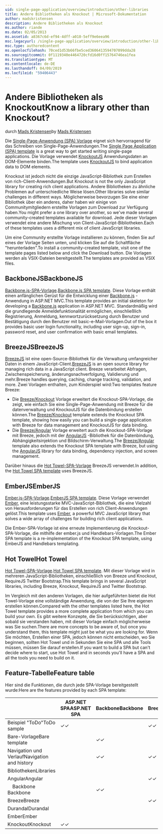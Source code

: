 ```yaml
---
uid: single-page-application/overview/introduction/other-libraries
title: Andere Bibliotheken als Knockout | Microsoft-Dokumentation
author: madskristensen
description: Andere Bibliotheken als Knockout
ms.author: riande
ms.date: 02/05/2013
ms.assetid: a8367c6d-ef94-4dff-a010-5eff9e6eea96
msc.legacyurl: /single-page-application/overview/introduction/other-libraries
msc.type: authoredcontent
ms.openlocfilehash: 70ced1d53b66fbe5ced3606413594707099dda28
ms.sourcegitcommit: 0f1119340e4464720cfd16d0ff15764746ea1fea
ms.translationtype: MT
ms.contentlocale: de-DE
ms.lasthandoff: 04/09/2019
ms.locfileid: "59406443"
---
```

# <a name="know-a-library-other-than-knockout"></a><span data-ttu-id="b35d8-104">Andere Bibliotheken als Knockout</span><span class="sxs-lookup"><span data-stu-id="b35d8-104">Know a library other than Knockout?</span></span>

<span data-ttu-id="b35d8-105">durch [Mads Kristensen](https://github.com/madskristensen)</span><span class="sxs-lookup"><span data-stu-id="b35d8-105">by [Mads Kristensen](https://github.com/madskristensen)</span></span>

<span data-ttu-id="b35d8-106">Die [Single-Page-Anwendung (SPA) Vorlage](knockoutjs-template.md) eignet sich hervorragend für das Schreiben von Single-Page-Anwendungen.</span><span class="sxs-lookup"><span data-stu-id="b35d8-106">The [Single Page Application (SPA) template](knockoutjs-template.md) is a great way to get started writing single-page applications.</span></span> <span data-ttu-id="b35d8-107">Die Vorlage verwendet [KnockoutJS](http://knockoutjs.com/) Anwendungsdaten an DOM-Elemente binden.</span><span class="sxs-lookup"><span data-stu-id="b35d8-107">The template uses [KnockoutJS](http://knockoutjs.com/) to bind application data to DOM elements.</span></span>

<span data-ttu-id="b35d8-108">Knockout ist jedoch nicht die einzige JavaScript-Bibliothek zum Erstellen von rich-Client-Anwendungen.</span><span class="sxs-lookup"><span data-stu-id="b35d8-108">But Knockout is not the only JavaScript library for creating rich client applications.</span></span> <span data-ttu-id="b35d8-109">Andere Bibliotheken zu ähnliche Problemen auf unterschiedliche Weise lösen.</span><span class="sxs-lookup"><span data-stu-id="b35d8-109">Other libraries solve similar challenges in different ways.</span></span> <span data-ttu-id="b35d8-110">Möglicherweise bevorzugen Sie eine einer Bibliothek über ein anderes, daher haben wir einige von Communitymitgliedern erstellte Vorlagen zum Download zur Verfügung haben.</span><span class="sxs-lookup"><span data-stu-id="b35d8-110">You might prefer a one library over another, so we've made several community-created templates available for download.</span></span> <span data-ttu-id="b35d8-111">Jede dieser Vorlagen verwendet eine andere Mischung von Client-JavaScript-Bibliotheken.</span><span class="sxs-lookup"><span data-stu-id="b35d8-111">Each of these templates uses a different mix of client JavaScript libraries.</span></span>

<span data-ttu-id="b35d8-112">Um eine Community erstellte Vorlage installieren zu können, finden Sie auf eines der Vorlage Seiten unten, und klicken Sie auf die Schaltfläche "herunterladen".</span><span class="sxs-lookup"><span data-stu-id="b35d8-112">To install a community-created template, visit one of the template pages listed below and click the Download button.</span></span> <span data-ttu-id="b35d8-113">Die Vorlagen werden als VSIX-Dateien bereitgestellt.</span><span class="sxs-lookup"><span data-stu-id="b35d8-113">The templates are provided as VSIX files.</span></span>

## <a name="backbonejs"></a><span data-ttu-id="b35d8-114">BackboneJS</span><span class="sxs-lookup"><span data-stu-id="b35d8-114">BackboneJS</span></span>

<span data-ttu-id="b35d8-115">[Backbone.js-SPA-Vorlage](../templates/backbonejs-template.md).</span><span class="sxs-lookup"><span data-stu-id="b35d8-115">[Backbone.js SPA template](../templates/backbonejs-template.md).</span></span> <span data-ttu-id="b35d8-116">Diese Vorlage enthält einen anfänglichen Gerüst für die Entwicklung einer [Backbone.js](http://backbonejs.org/) -Anwendung in ASP.NET MVC.</span><span class="sxs-lookup"><span data-stu-id="b35d8-116">This template provides an initial skeleton for developing a [Backbone.js](http://backbonejs.org/) application in ASP.NET MVC.</span></span> <span data-ttu-id="b35d8-117">Standardmäßig wird die grundlegende Anmeldefunktionalität ermöglichen, einschließlich Registrierung, Anmeldung, kennwortzurücksetzung durch Benutzer und Bestätigung durch den Benutzer mit basic-e-Mail-Vorlagen.</span><span class="sxs-lookup"><span data-stu-id="b35d8-117">Out of the box it provides basic user login functionality, including user sign-up, sign-in, password reset, and user confirmation with basic email templates.</span></span>

## <a name="breezejs"></a><span data-ttu-id="b35d8-118">BreezeJS</span><span class="sxs-lookup"><span data-stu-id="b35d8-118">BreezeJS</span></span>

<span data-ttu-id="b35d8-119">[BreezeJS](http://www.breezejs.com/?utm_source=ms-spa) ist eine open-Source-Bibliothek für die Verwaltung umfangreicher Daten in einem JavaScript-Client.</span><span class="sxs-lookup"><span data-stu-id="b35d8-119">[BreezeJS](http://www.breezejs.com/?utm_source=ms-spa) is an open source library for managing rich data in a JavaScript client.</span></span> <span data-ttu-id="b35d8-120">Breeze verarbeitet Abfragen, Zwischenspeicherung, änderungsnachverfolgung, Validierung und mehr.</span><span class="sxs-lookup"><span data-stu-id="b35d8-120">Breeze handles querying, caching, change tracking, validation, and more.</span></span> <span data-ttu-id="b35d8-121">Zwei Vorlagen enthalten, zum Kinderspiel wird:</span><span class="sxs-lookup"><span data-stu-id="b35d8-121">Two templates feature Breeze:</span></span>

- <span data-ttu-id="b35d8-122">Die [Breeze/Knockout](../templates/breezeknockout-template.md) Vorlage erweitert die Knockout-SPA-Vorlage, die zeigt, wie einfach Sie eine Single-Page-Anwendung mit Breeze für die datenverwaltung und KnockoutJS für die Datenbindung erstellen können.</span><span class="sxs-lookup"><span data-stu-id="b35d8-122">The [Breeze/Knockout](../templates/breezeknockout-template.md) template extends the Knockout SPA template, showing how easily you can build a single-page application with Breeze for data management and KnockoutJS for data binding.</span></span>
- <span data-ttu-id="b35d8-123">Die [Breeze/Angular](../templates/breezeangular-template.md) Vorlage erweitert auch die Knockout-SPA-Vorlage mit Breeze, jedoch mit der [AngularJS](http://angularjs.org) -Bibliothek für die Datenbindung, Abhängigkeitsinjektion und Bildschirm-Verwaltung.</span><span class="sxs-lookup"><span data-stu-id="b35d8-123">The [Breeze/Angular](../templates/breezeangular-template.md) template also extends the Knockout SPA template with Breeze, but using the [AngularJS](http://angularjs.org) library for data binding, dependency injection, and screen management.</span></span>

<span data-ttu-id="b35d8-124">Darüber hinaus die [Hot Towel-SPA-Vorlage](../templates/hottowel-template.md) BreezeJS verwendet.</span><span class="sxs-lookup"><span data-stu-id="b35d8-124">In addition, the [Hot Towel SPA template](../templates/hottowel-template.md) uses BreezeJS.</span></span>

## <a name="emberjs"></a><span data-ttu-id="b35d8-125">EmberJS</span><span class="sxs-lookup"><span data-stu-id="b35d8-125">EmberJS</span></span>

<span data-ttu-id="b35d8-126">[Ember.js-SPA-Vorlage](../templates/emberjs-template.md).</span><span class="sxs-lookup"><span data-stu-id="b35d8-126">[EmberJS SPA template](../templates/emberjs-template.md).</span></span> <span data-ttu-id="b35d8-127">Diese Vorlage verwendet [Ember](http://emberjs.com/), eine leistungsstarke MVC-JavaScript-Bibliothek, die eine Vielzahl von Herausforderungen für das Erstellen von rich Client-Anwendungen gelöst.</span><span class="sxs-lookup"><span data-stu-id="b35d8-127">This template uses [Ember](http://emberjs.com/), a powerful MVC JavaScript library that solves a wide array of challenges for building rich client applications.</span></span>

<span data-ttu-id="b35d8-128">Die Ember-SPA-Vorlage ist eine erneute Implementierung die Knockout-SPA-Vorlage, die mithilfe der ember.js und Handlebars-Vorlagen.</span><span class="sxs-lookup"><span data-stu-id="b35d8-128">The Ember SPA template is a re-implementation of the Knockout SPA template, using EmberJS and Handlebars templating.</span></span>

## <a name="hot-towel"></a><span data-ttu-id="b35d8-129">Hot Towel</span><span class="sxs-lookup"><span data-stu-id="b35d8-129">Hot Towel</span></span>

<span data-ttu-id="b35d8-130">[Hot Towel-SPA-Vorlage](../templates/hottowel-template.md).</span><span class="sxs-lookup"><span data-stu-id="b35d8-130">[Hot Towel SPA template](../templates/hottowel-template.md).</span></span> <span data-ttu-id="b35d8-131">Mit dieser Vorlage wird in mehreren JavaScript-Bibliotheken, einschließlich von Breeze und Knockout, RequireJS Twitter Bootstrap.</span><span class="sxs-lookup"><span data-stu-id="b35d8-131">This template brings in several JavaScript libraries, including Breeze, Knockout, RequireJS and Twitter Bootstrap.</span></span>

<span data-ttu-id="b35d8-132">Im Vergleich mit den anderen Vorlagen, die hier aufgeführten bietet die Hot Towel-Vorlage eine vollständige Anwendung, die von der Sie Ihre eigenen erstellen können.</span><span class="sxs-lookup"><span data-stu-id="b35d8-132">Compared with the other templates listed here, the Hot Towel template provides a more complete application from which you can build your own.</span></span> <span data-ttu-id="b35d8-133">Es gibt weitere Konzepte, die Sie berücksichtigen, aber sobald sie verstanden haben, mit dieser Vorlage einfach möglicherweise was Sie suchen.</span><span class="sxs-lookup"><span data-stu-id="b35d8-133">There are more concepts to be aware of, but once you understand them, this template might just be what you are looking for.</span></span> <span data-ttu-id="b35d8-134">Wenn Sie möchten, Erstellen einer SPA, jedoch können nicht entscheiden, wo Sie beginnen, sollten Hot Towel und in Sekunden Sie eine SPA und alle Tools müssen, müssen Sie darauf erstellen.</span><span class="sxs-lookup"><span data-stu-id="b35d8-134">If you want to build a SPA but can't decide where to start, use Hot Towel and in seconds you'll have a SPA and all the tools you need to build on it.</span></span>

## <a name="feature-table"></a><span data-ttu-id="b35d8-135">Feature-Tabelle</span><span class="sxs-lookup"><span data-stu-id="b35d8-135">Feature table</span></span>

<span data-ttu-id="b35d8-136">Hier sind die Funktionen, die durch jede SPA-Vorlage bereitgestellt wurde:</span><span class="sxs-lookup"><span data-stu-id="b35d8-136">Here are the features provided by each SPA template:</span></span>


|                        | <span data-ttu-id="b35d8-137">ASP.NET SPA</span><span class="sxs-lookup"><span data-stu-id="b35d8-137">ASP.NET SPA</span></span> | <span data-ttu-id="b35d8-138">Backbone</span><span class="sxs-lookup"><span data-stu-id="b35d8-138">Backbone</span></span> | <span data-ttu-id="b35d8-139">Breeze/Angular</span><span class="sxs-lookup"><span data-stu-id="b35d8-139">Breeze/Angular</span></span> | <span data-ttu-id="b35d8-140">Breeze/KO</span><span class="sxs-lookup"><span data-stu-id="b35d8-140">Breeze/KO</span></span> |  <span data-ttu-id="b35d8-141">Ember</span><span class="sxs-lookup"><span data-stu-id="b35d8-141">Ember</span></span>   | <span data-ttu-id="b35d8-142">Hot Towel</span><span class="sxs-lookup"><span data-stu-id="b35d8-142">Hot Towel</span></span> |
|------------------------|-------------|----------|----------------|-----------|----------|-----------|
|      <span data-ttu-id="b35d8-143">Beispiel "ToDo"</span><span class="sxs-lookup"><span data-stu-id="b35d8-143">ToDo sample</span></span>       |  <span data-ttu-id="b35d8-144">&#10003;</span><span class="sxs-lookup"><span data-stu-id="b35d8-144">&#10003;</span></span>   |          |    <span data-ttu-id="b35d8-145">&#10003;</span><span class="sxs-lookup"><span data-stu-id="b35d8-145">&#10003;</span></span>    | <span data-ttu-id="b35d8-146">&#10003;</span><span class="sxs-lookup"><span data-stu-id="b35d8-146">&#10003;</span></span>  | <span data-ttu-id="b35d8-147">&#10003;</span><span class="sxs-lookup"><span data-stu-id="b35d8-147">&#10003;</span></span> |           |
|     <span data-ttu-id="b35d8-148">Bare-Vorlage</span><span class="sxs-lookup"><span data-stu-id="b35d8-148">Bare template</span></span>      |             | <span data-ttu-id="b35d8-149">&#10003;</span><span class="sxs-lookup"><span data-stu-id="b35d8-149">&#10003;</span></span> |                |           |          | <span data-ttu-id="b35d8-150">&#10003;</span><span class="sxs-lookup"><span data-stu-id="b35d8-150">&#10003;</span></span>  |
| <span data-ttu-id="b35d8-151">Navigation und Verlauf</span><span class="sxs-lookup"><span data-stu-id="b35d8-151">Navigation and history</span></span> |             | <span data-ttu-id="b35d8-152">&#10003;</span><span class="sxs-lookup"><span data-stu-id="b35d8-152">&#10003;</span></span> |    <span data-ttu-id="b35d8-153">&#10003;</span><span class="sxs-lookup"><span data-stu-id="b35d8-153">&#10003;</span></span>    |           | <span data-ttu-id="b35d8-154">&#10003;</span><span class="sxs-lookup"><span data-stu-id="b35d8-154">&#10003;</span></span> | <span data-ttu-id="b35d8-155">&#10003;</span><span class="sxs-lookup"><span data-stu-id="b35d8-155">&#10003;</span></span>  |
|        <span data-ttu-id="b35d8-156">Bibliotheken</span><span class="sxs-lookup"><span data-stu-id="b35d8-156">Libraries</span></span>       |             |          |                |           |          |           |
|        <span data-ttu-id="b35d8-157">Angular</span><span class="sxs-lookup"><span data-stu-id="b35d8-157">Angular</span></span>         |             |          |    <span data-ttu-id="b35d8-158">&#10003;</span><span class="sxs-lookup"><span data-stu-id="b35d8-158">&#10003;</span></span>    |           |          |           |
|    <span data-ttu-id="b35d8-159">&#8195;Backbone</span><span class="sxs-lookup"><span data-stu-id="b35d8-159">&#8195;Backbone</span></span>     |             | <span data-ttu-id="b35d8-160">&#10003;</span><span class="sxs-lookup"><span data-stu-id="b35d8-160">&#10003;</span></span> |                |           |          |           |
|         <span data-ttu-id="b35d8-161">Breeze</span><span class="sxs-lookup"><span data-stu-id="b35d8-161">Breeze</span></span>         |             |          |    <span data-ttu-id="b35d8-162">&#10003;</span><span class="sxs-lookup"><span data-stu-id="b35d8-162">&#10003;</span></span>    | <span data-ttu-id="b35d8-163">&#10003;</span><span class="sxs-lookup"><span data-stu-id="b35d8-163">&#10003;</span></span>  |          | <span data-ttu-id="b35d8-164">&#10003;</span><span class="sxs-lookup"><span data-stu-id="b35d8-164">&#10003;</span></span>  |
|        <span data-ttu-id="b35d8-165">Durandal</span><span class="sxs-lookup"><span data-stu-id="b35d8-165">Durandal</span></span>        |             |          |                |           |          | <span data-ttu-id="b35d8-166">&#10003;</span><span class="sxs-lookup"><span data-stu-id="b35d8-166">&#10003;</span></span>  |
|         <span data-ttu-id="b35d8-167">Ember</span><span class="sxs-lookup"><span data-stu-id="b35d8-167">Ember</span></span>          |             |          |                |           | <span data-ttu-id="b35d8-168">&#10003;</span><span class="sxs-lookup"><span data-stu-id="b35d8-168">&#10003;</span></span> |           |
|        <span data-ttu-id="b35d8-169">Knockout</span><span class="sxs-lookup"><span data-stu-id="b35d8-169">Knockout</span></span>        |  <span data-ttu-id="b35d8-170">&#10003;</span><span class="sxs-lookup"><span data-stu-id="b35d8-170">&#10003;</span></span>   |          |                | <span data-ttu-id="b35d8-171">&#10003;</span><span class="sxs-lookup"><span data-stu-id="b35d8-171">&#10003;</span></span>  |          | <span data-ttu-id="b35d8-172">&#10003;</span><span class="sxs-lookup"><span data-stu-id="b35d8-172">&#10003;</span></span>  |

